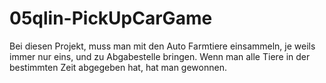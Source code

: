 # 05qlin-PickUpCarGame

Bei diesen Projekt, muss man mit den Auto Farmtiere einsammeln, je weils immer nur eins, und zu Abgabestelle bringen. Wenn man alle Tiere in der bestimmten Zeit abgegeben hat, hat man gewonnen. 
